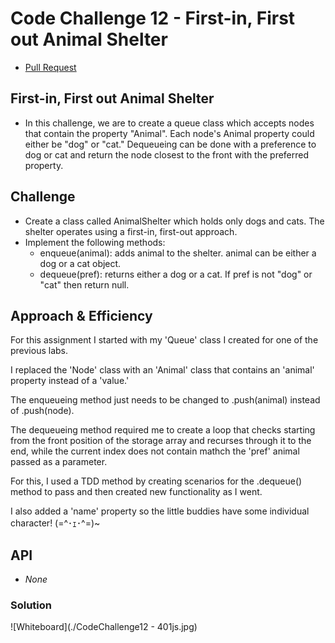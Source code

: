 # Code Challenge 12 - First-in, First out Animal Shelter

- [Pull Request](https://github.com/micgreene/data-structures-and-algorithms/pull/26)

## First-in, First out Animal Shelter

- In this challenge, we are to create a queue class which accepts nodes that contain the property "Animal". Each node's Animal property could either be "dog" or "cat." Dequeueing can be done with a preference to dog or cat and return the node closest to the front with the preferred property.

## Challenge

- Create a class called AnimalShelter which holds only dogs and cats. The shelter operates using a first-in, first-out approach.
- Implement the following methods:
  - enqueue(animal): adds animal to the shelter. animal can be either a dog or a cat object.
  - dequeue(pref): returns either a dog or a cat. If pref is not "dog" or "cat" then return null.

## Approach & Efficiency

For this assignment I started with my 'Queue' class I created for one of the previous labs.

I replaced the 'Node' class with an 'Animal' class that contains an 'animal' property instead of a 'value.'

The enqueueing method just needs to be changed to .push(animal) instead of .push(node).

The dequeueing method required me to create a loop that checks starting from the front position of the storage array and recurses through it to the end, while the current index does not contain mathch the 'pref' animal passed as a parameter.

For this, I used a TDD method by creating scenarios for the .dequeue() method to pass and then created new functionality as I went.

I also added a 'name' property so the little buddies have some individual character! (=^･ｪ･^=)~

## API

- *None*

### Solution

![Whiteboard](./CodeChallenge12 - 401js.jpg)
